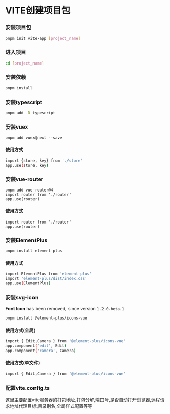 # **VITE创建项目包**

### 安装项目包

```bash
pnpm init vite-app [project_name]
```

### 进入项目

```bash
cd [project_name]
```

### 安装依赖

```bash
pnpm install	
```

### 安装typescript

```bash
pnpm add -D typescript
```

### 安装vuex

```tsx
pnpm add vuex@next --save
```

#### 使用方式

```bash
import {store, key} from './store'
app.use(store, key)
```



### 安装vue-router

```tsx
pnpm add vue-router@4
import router from './router'
app.use(router)
```

#### 使用方式

```
import router from './router'
app.use(router)
```



### **安装ElementPlus**

```tsx
pnpm install element-plus
```

#### 使用方式

```bash
import ElementPlus from 'element-plus'
import 'element-plus/dist/index.css'
app.use(ElementPlus)		
```



### **安装svg-icon**

 **Font Icon** has been removed, since version `1.2.0-beta.1`

```bash
pnpm install @element-plus/icons-vue
```

#### 使用方式(全局)

```bash
import { Edit,Camera } from '@element-plus/icons-vue'
app.component('edit', Edit)
app.component('camera', Camera)
```

#### 使用方式(单文件)

```bash
import { Edit,Camera } from '@element-plus/icons-vue'
```

### 配置vite.config.ts

这里主要配置vite服务器的打包地址,打包分解,端口号,是否自动打开浏览器,远程请求地址代理目标,目录别名,全局样式配置等等

```

```

